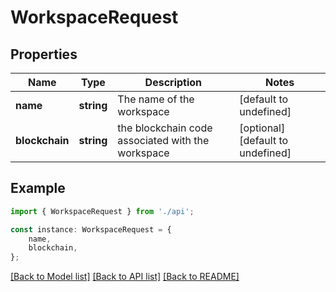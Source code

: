 # WorkspaceRequest


## Properties

Name | Type | Description | Notes
------------ | ------------- | ------------- | -------------
**name** | **string** | The name of the workspace | [default to undefined]
**blockchain** | **string** | the blockchain code associated with the workspace | [optional] [default to undefined]

## Example

```typescript
import { WorkspaceRequest } from './api';

const instance: WorkspaceRequest = {
    name,
    blockchain,
};
```

[[Back to Model list]](../README.md#documentation-for-models) [[Back to API list]](../README.md#documentation-for-api-endpoints) [[Back to README]](../README.md)
